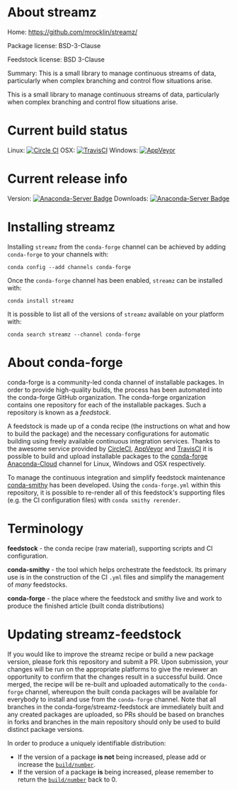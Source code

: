 About streamz
=============

Home: https://github.com/mrocklin/streamz/

Package license: BSD-3-Clause

Feedstock license: BSD 3-Clause

Summary: This is a small library to manage continuous streams of data, particularly when complex branching and control flow situations arise.

This is a small library to manage continuous streams of data, particularly when complex branching and control flow situations arise.


Current build status
====================

Linux: [![Circle CI](https://circleci.com/gh/conda-forge/streamz-feedstock.svg?style=shield)](https://circleci.com/gh/conda-forge/streamz-feedstock)
OSX: [![TravisCI](https://travis-ci.org/conda-forge/streamz-feedstock.svg?branch=master)](https://travis-ci.org/conda-forge/streamz-feedstock)
Windows: [![AppVeyor](https://ci.appveyor.com/api/projects/status/github/conda-forge/streamz-feedstock?svg=True)](https://ci.appveyor.com/project/conda-forge/streamz-feedstock/branch/master)

Current release info
====================
Version: [![Anaconda-Server Badge](https://anaconda.org/conda-forge/streamz/badges/version.svg)](https://anaconda.org/conda-forge/streamz)
Downloads: [![Anaconda-Server Badge](https://anaconda.org/conda-forge/streamz/badges/downloads.svg)](https://anaconda.org/conda-forge/streamz)

Installing streamz
==================

Installing `streamz` from the `conda-forge` channel can be achieved by adding `conda-forge` to your channels with:

```
conda config --add channels conda-forge
```

Once the `conda-forge` channel has been enabled, `streamz` can be installed with:

```
conda install streamz
```

It is possible to list all of the versions of `streamz` available on your platform with:

```
conda search streamz --channel conda-forge
```


About conda-forge
=================

conda-forge is a community-led conda channel of installable packages.
In order to provide high-quality builds, the process has been automated into the
conda-forge GitHub organization. The conda-forge organization contains one repository
for each of the installable packages. Such a repository is known as a *feedstock*.

A feedstock is made up of a conda recipe (the instructions on what and how to build
the package) and the necessary configurations for automatic building using freely
available continuous integration services. Thanks to the awesome service provided by
[CircleCI](https://circleci.com/), [AppVeyor](http://www.appveyor.com/)
and [TravisCI](https://travis-ci.org/) it is possible to build and upload installable
packages to the [conda-forge](https://anaconda.org/conda-forge)
[Anaconda-Cloud](http://docs.anaconda.org/) channel for Linux, Windows and OSX respectively.

To manage the continuous integration and simplify feedstock maintenance
[conda-smithy](http://github.com/conda-forge/conda-smithy) has been developed.
Using the ``conda-forge.yml`` within this repository, it is possible to re-render all of
this feedstock's supporting files (e.g. the CI configuration files) with ``conda smithy rerender``.


Terminology
===========

**feedstock** - the conda recipe (raw material), supporting scripts and CI configuration.

**conda-smithy** - the tool which helps orchestrate the feedstock.
                   Its primary use is in the construction of the CI ``.yml`` files
                   and simplify the management of *many* feedstocks.

**conda-forge** - the place where the feedstock and smithy live and work to
                  produce the finished article (built conda distributions)


Updating streamz-feedstock
==========================

If you would like to improve the streamz recipe or build a new
package version, please fork this repository and submit a PR. Upon submission,
your changes will be run on the appropriate platforms to give the reviewer an
opportunity to confirm that the changes result in a successful build. Once
merged, the recipe will be re-built and uploaded automatically to the
`conda-forge` channel, whereupon the built conda packages will be available for
everybody to install and use from the `conda-forge` channel.
Note that all branches in the conda-forge/streamz-feedstock are
immediately built and any created packages are uploaded, so PRs should be based
on branches in forks and branches in the main repository should only be used to
build distinct package versions.

In order to produce a uniquely identifiable distribution:
 * If the version of a package **is not** being increased, please add or increase
   the [``build/number``](http://conda.pydata.org/docs/building/meta-yaml.html#build-number-and-string).
 * If the version of a package **is** being increased, please remember to return
   the [``build/number``](http://conda.pydata.org/docs/building/meta-yaml.html#build-number-and-string)
   back to 0.
